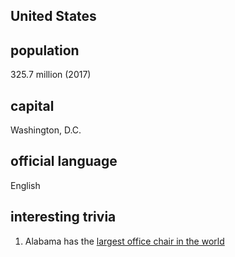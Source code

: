 ## United States
## population
325.7 million (2017)

## capital
Washington, D.C.
 
## official language
English

## interesting trivia
1. Alabama has the [largest office chair in the world](https://www.atlasobscura.com/places/worlds-largest-chair)


